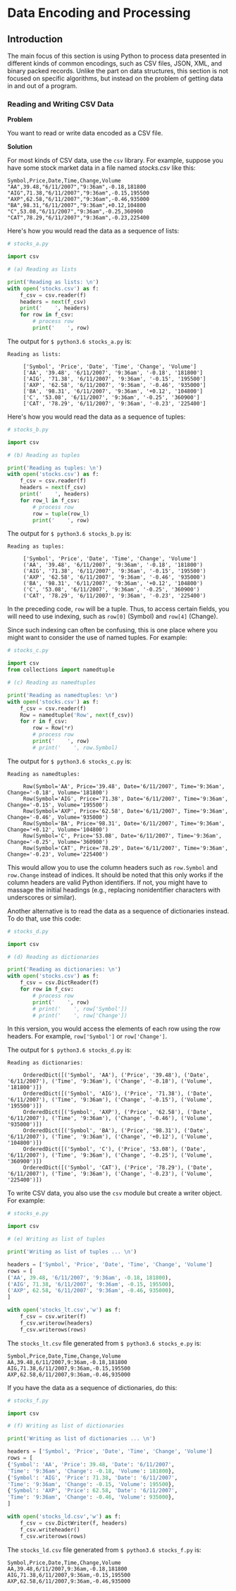 # Data Encoding and Processing

## Introduction

The main focus of this section is using Python to process data presented 
in different kinds of common encodings, such as CSV files, JSON, XML, 
and binary packed records. Unlike the part on data structures, this 
section is not focused on specific algorithms, but instead on the 
problem of getting data in and out of a program.

### Reading and Writing CSV Data

**Problem**

You want to read or write data encoded as a CSV file.

**Solution**

For most kinds of CSV data, use the `csv` library. For example, suppose 
you have some stock market data in a file named *stocks.csv* like this:

```csv
Symbol,Price,Date,Time,Change,Volume
"AA",39.48,"6/11/2007","9:36am",-0.18,181800
"AIG",71.38,"6/11/2007","9:36am",-0.15,195500
"AXP",62.58,"6/11/2007","9:36am",-0.46,935000
"BA",98.31,"6/11/2007","9:36am",+0.12,104800
"C",53.08,"6/11/2007","9:36am",-0.25,360900
"CAT",78.29,"6/11/2007","9:36am",-0.23,225400
```

Here's how you would read the data as a sequence of lists:

```python
# stocks_a.py

import csv

# (a) Reading as lists

print('Reading as lists: \n')
with open('stocks.csv') as f:
    f_csv = csv.reader(f)
    headers = next(f_csv)
    print('    ', headers)
    for row in f_csv:
        # process row
        print('    ', row)
```

The output for `$ python3.6 stocks_a.py` is:

```
Reading as lists: 

     ['Symbol', 'Price', 'Date', 'Time', 'Change', 'Volume']
     ['AA', '39.48', '6/11/2007', '9:36am', '-0.18', '181800']
     ['AIG', '71.38', '6/11/2007', '9:36am', '-0.15', '195500']
     ['AXP', '62.58', '6/11/2007', '9:36am', '-0.46', '935000']
     ['BA', '98.31', '6/11/2007', '9:36am', '+0.12', '104800']
     ['C', '53.08', '6/11/2007', '9:36am', '-0.25', '360900']
     ['CAT', '78.29', '6/11/2007', '9:36am', '-0.23', '225400']
```

Here's how you would read the data as a sequence of tuples:

```python
# stocks_b.py

import csv

# (b) Reading as tuples

print('Reading as tuples: \n')
with open('stocks.csv') as f:
    f_csv = csv.reader(f)
    headers = next(f_csv)
    print('    ', headers)
    for row_l in f_csv:
        # process row
        row = tuple(row_l)
        print('    ', row)
```

The output for `$ python3.6 stocks_b.py` is:

```
Reading as tuples: 

     ['Symbol', 'Price', 'Date', 'Time', 'Change', 'Volume']
     ('AA', '39.48', '6/11/2007', '9:36am', '-0.18', '181800')
     ('AIG', '71.38', '6/11/2007', '9:36am', '-0.15', '195500')
     ('AXP', '62.58', '6/11/2007', '9:36am', '-0.46', '935000')
     ('BA', '98.31', '6/11/2007', '9:36am', '+0.12', '104800')
     ('C', '53.08', '6/11/2007', '9:36am', '-0.25', '360900')
     ('CAT', '78.29', '6/11/2007', '9:36am', '-0.23', '225400')
```

In the preceding code, `row` will be a tuple. Thus, to access certain 
fields, you will need to use indexing, such as `row[0]` (Symbol) 
and `row[4]` (Change).

Since such indexing can often be confusing, this is one place where you 
might want to consider the use of named tuples. For example:

```python
# stocks_c.py

import csv
from collections import namedtuple

# (c) Reading as namedtuples

print('Reading as namedtuples: \n')
with open('stocks.csv') as f:
    f_csv = csv.reader(f)
    Row = namedtuple('Row', next(f_csv))
    for r in f_csv:
        row = Row(*r)
        # process row
        print('    ', row)
        # print('    ', row.Symbol)
```

The output for `$ python3.6 stocks_c.py` is:

```
Reading as namedtuples: 

     Row(Symbol='AA', Price='39.48', Date='6/11/2007', Time='9:36am', Change='-0.18', Volume='181800')
     Row(Symbol='AIG', Price='71.38', Date='6/11/2007', Time='9:36am', Change='-0.15', Volume='195500')
     Row(Symbol='AXP', Price='62.58', Date='6/11/2007', Time='9:36am', Change='-0.46', Volume='935000')
     Row(Symbol='BA', Price='98.31', Date='6/11/2007', Time='9:36am', Change='+0.12', Volume='104800')
     Row(Symbol='C', Price='53.08', Date='6/11/2007', Time='9:36am', Change='-0.25', Volume='360900')
     Row(Symbol='CAT', Price='78.29', Date='6/11/2007', Time='9:36am', Change='-0.23', Volume='225400')
```

This would allow you to use the column headers such as `row.Symbol` 
and `row.Change` instead of indices. It should be noted that this only 
works if the column headers are valid Python identifiers. If not, you 
might have to massage the initial headings (e.g., replacing 
nonidentifier characters with underscores or similar).

Another alternative is to read the data as a sequence of dictionaries 
instead. To do that, use this code:

```python
# stocks_d.py

import csv

# (d) Reading as dictionaries

print('Reading as dictionaries: \n')
with open('stocks.csv') as f:
    f_csv = csv.DictReader(f)
    for row in f_csv:
        # process row
        print('    ', row)
        # print('    ', row['Symbol'])
        # print('    ', row['Change'])
```

In this version, you would access the elements of each row using the row 
headers. For example, `row['Symbol']` or `row['Change']`.

The output for `$ python3.6 stocks_d.py` is:

```
Reading as dictionaries: 

     OrderedDict([('Symbol', 'AA'), ('Price', '39.48'), ('Date', '6/11/2007'), ('Time', '9:36am'), ('Change', '-0.18'), ('Volume', '181800')])
     OrderedDict([('Symbol', 'AIG'), ('Price', '71.38'), ('Date', '6/11/2007'), ('Time', '9:36am'), ('Change', '-0.15'), ('Volume', '195500')])
     OrderedDict([('Symbol', 'AXP'), ('Price', '62.58'), ('Date', '6/11/2007'), ('Time', '9:36am'), ('Change', '-0.46'), ('Volume', '935000')])
     OrderedDict([('Symbol', 'BA'), ('Price', '98.31'), ('Date', '6/11/2007'), ('Time', '9:36am'), ('Change', '+0.12'), ('Volume', '104800')])
     OrderedDict([('Symbol', 'C'), ('Price', '53.08'), ('Date', '6/11/2007'), ('Time', '9:36am'), ('Change', '-0.25'), ('Volume', '360900')])
     OrderedDict([('Symbol', 'CAT'), ('Price', '78.29'), ('Date', '6/11/2007'), ('Time', '9:36am'), ('Change', '-0.23'), ('Volume', '225400')])
```

To write CSV data, you also use the `csv` module but create a writer 
object. For example:

```python
# stocks_e.py

import csv

# (e) Writing as list of tuples

print('Writing as list of tuples ... \n')

headers = ['Symbol', 'Price', 'Date', 'Time', 'Change', 'Volume']
rows = [
('AA', 39.48, '6/11/2007', '9:36am', -0.18, 181800), 
('AIG', 71.38, '6/11/2007', '9:36am', -0.15, 195500), 
('AXP', 62.58, '6/11/2007', '9:36am', -0.46, 935000), 
]

with open('stocks_lt.csv','w') as f:
    f_csv = csv.writer(f)
    f_csv.writerow(headers)
    f_csv.writerows(rows)
```

The `stocks_lt.csv` file generated from `$ python3.6 stocks_e.py` is:

```
Symbol,Price,Date,Time,Change,Volume
AA,39.48,6/11/2007,9:36am,-0.18,181800
AIG,71.38,6/11/2007,9:36am,-0.15,195500
AXP,62.58,6/11/2007,9:36am,-0.46,935000
```

If you have the data as a sequence of dictionaries, do this:

```python
# stocks_f.py

import csv

# (f) Writing as list of dictionaries

print('Writing as list of dictionaries ... \n')

headers = ['Symbol', 'Price', 'Date', 'Time', 'Change', 'Volume']
rows = [
{'Symbol': 'AA', 'Price': 39.48, 'Date': '6/11/2007', 
'Time': '9:36am', 'Change': -0.18, 'Volume': 181800}, 
{'Symbol': 'AIG', 'Price': 71.38, 'Date': '6/11/2007', 
'Time': '9:36am', 'Change': -0.15, 'Volume': 195500}, 
{'Symbol': 'AXP', 'Price': 62.58, 'Date': '6/11/2007', 
'Time': '9:36am', 'Change': -0.46, 'Volume': 935000},
]

with open('stocks_ld.csv','w') as f:
    f_csv = csv.DictWriter(f, headers)
    f_csv.writeheader()
    f_csv.writerows(rows)
```

The `stocks_ld.csv` file generated from `$ python3.6 stocks_f.py` is:

```
Symbol,Price,Date,Time,Change,Volume
AA,39.48,6/11/2007,9:36am,-0.18,181800
AIG,71.38,6/11/2007,9:36am,-0.15,195500
AXP,62.58,6/11/2007,9:36am,-0.46,935000
```
